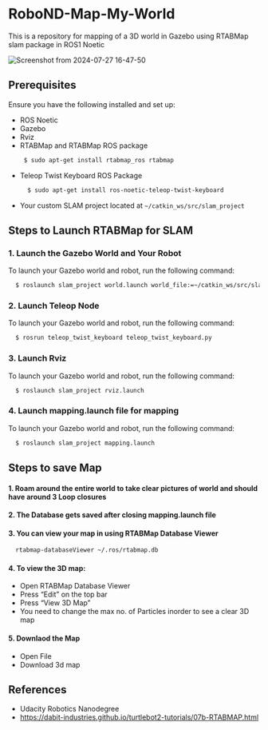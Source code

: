 # RoboND-Map-My-World
This is a repository for mapping of a 3D world in Gazebo using RTABMap slam package in ROS1 Noetic 

![Screenshot from 2024-07-27 16-47-50](https://github.com/user-attachments/assets/e201cc56-3515-4cbf-9647-5841f5a42c04)

## Prerequisites

Ensure you have the following installed and set up:
- ROS Noetic
- Gazebo
- Rviz
- RTABMap and RTABMap ROS package
   ```sh
    $ sudo apt-get install rtabmap_ros rtabmap
   ```
- Teleop Twist Keyboard ROS Package
  ```sh
    $ sudo apt-get install ros-noetic-teleop-twist-keyboard
   ```
- Your custom SLAM project located at `~/catkin_ws/src/slam_project`


## Steps to Launch RTABMap for SLAM

### 1. Launch the Gazebo World and Your Robot

To launch your Gazebo world and robot, run the following command:

```sh
  $ roslaunch slam_project world.launch world_file:=~/catkin_ws/src/slam_project/worlds/kitchen_dining.world

```

### 2. Launch Teleop Node

To launch your Gazebo world and robot, run the following command:

```sh
  $ rosrun teleop_twist_keyboard teleop_twist_keyboard.py

```

### 3. Launch Rviz

To launch your Gazebo world and robot, run the following command:

```sh
  $ roslaunch slam_project rviz.launch

```

### 4. Launch mapping.launch file for mapping

To launch your Gazebo world and robot, run the following command:

```sh
  $ roslaunch slam_project mapping.launch

```

## Steps to save Map

#### 1. Roam around the entire world to take clear pictures of world and should have around 3 Loop closures

#### 2. The Database gets saved after closing mapping.launch file

#### 3. You can view your map in using RTABMap Database Viewer  
```sh
  rtabmap-databaseViewer ~/.ros/rtabmap.db
```
#### 4. To view the 3D map:
  - Open RTABMap Database Viewer
  - Press “Edit” on the top bar
  - Press “View 3D Map”
  - You need to change the max no. of Particles inorder to see a clear 3D map

#### 5. Downlaod the Map
  - Open File
  - Download 3d map

## References 
- Udacity Robotics Nanodegree
- https://dabit-industries.github.io/turtlebot2-tutorials/07b-RTABMAP.html



